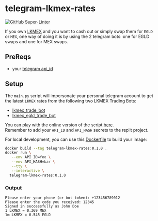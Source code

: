 # telegram-lkmex-rates

[![GitHub Super-Linter](https://github.com/jokeru/telegram-lkmex-rates/workflows/Lint%20Code%20Base/badge.svg)](https://github.com/marketplace/actions/super-linter)

If you own [LKMEX](https://docs.maiar.exchange/maiar-exchange-features/locked-mex-insights/what-is-LKMEX/) and you want to cash out or simply swap them for `EGLD` or `MEX`, one way of doing it is by using the 2 telegram bots: one for EGLD swaps and one for MEX swaps.  


## PreReqs

* your [telegram api_id](https://core.telegram.org/api/obtaining_api_id)


## Setup

The `main.py` script will impersonate your personal telegram account to get the latest `LKMEX` rates from the following two LKMEX Trading Bots:  
- [lkmex_trade_bot](https://t.me/LKMEX_Trade_Bot?start=5034333397)  
- [lkmex_egld_trade_bot](https://t.me/LKMEX_EGLD_Trade_Bot?start=5034333397)  

You can play with the online version of the script [here](https://replit.com/@jokeru/telegram-lkmex-rates#main.py).  
Remember to add your `API_ID` and `API_HASH` secrets to the replit project.  

For local development, you can use this [Dockerfile](Dockerfile) to build your image:  
```bash
docker build --tag telegram-lkmex-rates:0.1.0 .
docker run \
   --env API_ID=foo \
   --env API_HASH=bar \
   --tty \
   --interactive \
  telegram-lkmex-rates:0.1.0
```

### Output
```raw
Please enter your phone (or bot token): +123456789012
Please enter the code you received: 12345
Signed in successfully as John Doe
1 LKMEX = 0.369 MEX
1m LKMEX = 0.545 EGLD
```
